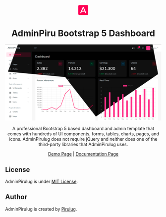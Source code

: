 <div align="center">
  <img src="./src/img/logo.png" alt="Logo">
</div>

<h1 align="center">AdminPiru Bootstrap 5 Dashboard</h1>

<p align="center">
  <img src="./src/img/background.png" alt="AdminPirulug">
</p>

<p align="center">A professional Bootstrap 5 based dashboard and admin template that comes with hundreds of UI components, forms, tables, charts, pages, and icons. AdminPirulug does not require jQuery and neither does one of the third-party libraries that AdminPirulug uses.</p>


<p align="center">
	<a href="https://pirulug.github.io/adminpiru-bootstrap-5-dashboard/">Demo Page</a> | 
	<a href="https://pirulug.github.io/adminpiru-bootstrap-5-dashboard/">Documentation Page</a>
</p>

## License

AdminPirulug is under [MIT License](./LICENSE).

## Author

AdminPirulug is created by <a href="https://github.com/pirulug">Pirulug</a>.
